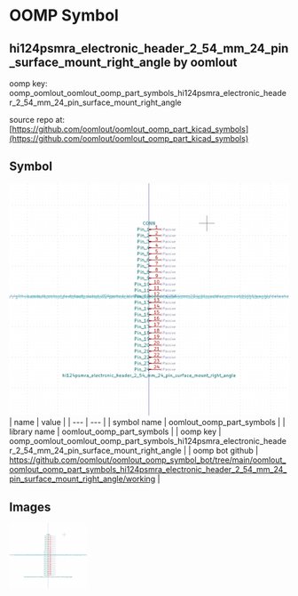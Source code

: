 # OOMP Symbol  
## hi124psmra_electronic_header_2_54_mm_24_pin_surface_mount_right_angle  by oomlout  
  
oomp key: oomp_oomlout_oomlout_oomp_part_symbols_hi124psmra_electronic_header_2_54_mm_24_pin_surface_mount_right_angle  
  
source repo at: [https://github.com/oomlout/oomlout_oomp_part_kicad_symbols](https://github.com/oomlout/oomlout_oomp_part_kicad_symbols)  
## Symbol  
  
[![working.png](working_600.png)](working.png)  
| name | value | 
| --- | --- | 
| symbol name | oomlout_oomp_part_symbols | 
| library name | oomlout_oomp_part_symbols | 
| oomp key | oomp_oomlout_oomlout_oomp_part_symbols_hi124psmra_electronic_header_2_54_mm_24_pin_surface_mount_right_angle | 
| oomp bot github | https://github.com/oomlout/oomlout_oomp_symbol_bot/tree/main/oomlout_oomlout_oomp_part_symbols_hi124psmra_electronic_header_2_54_mm_24_pin_surface_mount_right_angle/working | 
## Images  
  
[![working.png](working_140.png)](working.png)  
